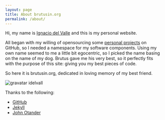 ```yaml
---
layout: page
title: About brutusin.org
permalink: /about/
---
```

Hi, my name is [Ignacio del Valle](https://es.gravatar.com/idelvall) and this is my personal website.

All began with my willing of opensourcing some [personal projects](https://github.com/brutusin) on GitHub, so I needed a namespace for my software components. Using my own name seemed to me a little bit egocentric, so I picked the name basing on the name of my dog. Brutus gave me his very best, so it perfectly fits with the purpose of this site: giving you my best pieces of code.

So here it is brutusin.org, dedicated in loving memory of my best friend.

![gravatar idelvall](https://secure.gravatar.com/userimage/78983746/66c69343b63e8e97d135a368f31e97d7?size=100px)


Thanks to the following:

* [GitHub](https://github.com)
* [Jekyll](http://jekyllrb.com)
* [John Otander](http://johnotander.com)
